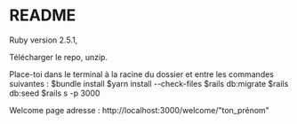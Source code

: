 # README

Ruby version 2.5.1,

Télécharger le repo, unzip.

Place-toi dans le terminal à la racine du dossier et entre les commandes suivantes :
$bundle install
$yarn install --check-files
$rails db:migrate
$rails db:seed
$rails s -p 3000

Welcome page adresse : http://localhost:3000/welcome/"ton_prénom"
